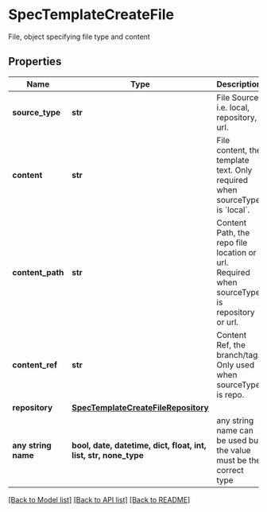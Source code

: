 # SpecTemplateCreateFile

File, object specifying file type and content

## Properties
Name | Type | Description | Notes
------------ | ------------- | ------------- | -------------
**source_type** | **str** | File Source i.e. local, repository, url. | defaults to "local"
**content** | **str** | File content, the template text. Only required when sourceType is &#x60;local&#x60;. | [optional] 
**content_path** | **str** | Content Path, the repo file location or url. Required when sourceType is repository or url. | [optional] 
**content_ref** | **str** | Content Ref, the branch/tag. Only used when sourceType is repo. | [optional] 
**repository** | [**SpecTemplateCreateFileRepository**](SpecTemplateCreateFileRepository.md) |  | [optional] 
**any string name** | **bool, date, datetime, dict, float, int, list, str, none_type** | any string name can be used but the value must be the correct type | [optional]

[[Back to Model list]](../README.md#documentation-for-models) [[Back to API list]](../README.md#documentation-for-api-endpoints) [[Back to README]](../README.md)


